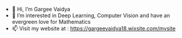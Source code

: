 - 👋 Hi, I’m Gargee Vaidya
- 👀 I’m interested in Deep Learning, Computer Vision and have an evergreen love for Mathematics
- 📫 Visit my website at : https://gargeevaidya18.wixsite.com/mysite

<!---
gargeevaidya9/gargeevaidya9 is a ✨ special ✨ repository because its `README.md` (this file) appears on your GitHub profile.
You can click the Preview link to take a look at your changes.
--->
